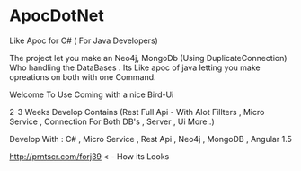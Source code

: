 # ApocDotNet
Like Apoc for C# ( For Java Developers)


The project let you make an Neo4j, MongoDb (Using DuplicateConnection) Who handling the DataBases . 
Its Like apoc of java letting you make opreations on both with one Command.

Welcome To Use Coming with a nice Bird-Ui

2-3 Weeks Develop 
Contains (Rest Full Api - With Alot Fillters , Micro Service , Connection For Both DB's , Server , Ui More..)


Develop With : C# , Micro Service , Rest Api , Neo4j , MongoDB , Angular 1.5

http://prntscr.com/forj39 < - How its Looks
